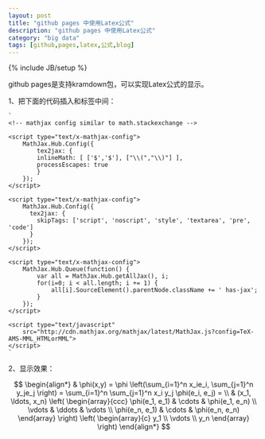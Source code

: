 ```yaml
---
layout: post
title: "github pages 中使用Latex公式"
description: "github pages 中使用Latex公式"
category: "big data"
tags: [github,pages,latex,公式,blog]
---
```

{% include JB/setup %}

github pages是支持kramdown包，可以实现Latex公式的显示。

1、把下面的代码插入<head>和</head>标签中间：

	`
	<!-- mathjax config similar to math.stackexchange -->

	<script type="text/x-mathjax-config">
		MathJax.Hub.Config({
			tex2jax: {
  			inlineMath: [ ['$','$'], ["\\(","\\)"] ],
  			processEscapes: true
			}
		});
	</script>

	<script type="text/x-mathjax-config">
	    MathJax.Hub.Config({
	      tex2jax: {
	        skipTags: ['script', 'noscript', 'style', 'textarea', 'pre', 'code']
	      }
	    });
	</script>

	<script type="text/x-mathjax-config">
	    MathJax.Hub.Queue(function() {
	        var all = MathJax.Hub.getAllJax(), i;
	        for(i=0; i < all.length; i += 1) {
	            all[i].SourceElement().parentNode.className += ' has-jax';
	        }
	    });
	</script>

	<script type="text/javascript"
   		src="http://cdn.mathjax.org/mathjax/latest/MathJax.js?config=TeX-AMS-MML_HTMLorMML">
	</script>
	`

2、显示效果：

$$
\begin{align*}
  & \phi(x,y) = \phi \left(\sum_{i=1}^n x_ie_i, \sum_{j=1}^n y_je_j \right)
  = \sum_{i=1}^n \sum_{j=1}^n x_i y_j \phi(e_i, e_j) = \\
  & (x_1, \ldots, x_n) \left( \begin{array}{ccc}
      \phi(e_1, e_1) & \cdots & \phi(e_1, e_n) \\
      \vdots & \ddots & \vdots \\
      \phi(e_n, e_1) & \cdots & \phi(e_n, e_n)
    \end{array} \right)
  \left( \begin{array}{c}
      y_1 \\
      \vdots \\
      y_n
    \end{array} \right)
\end{align*}
$$

